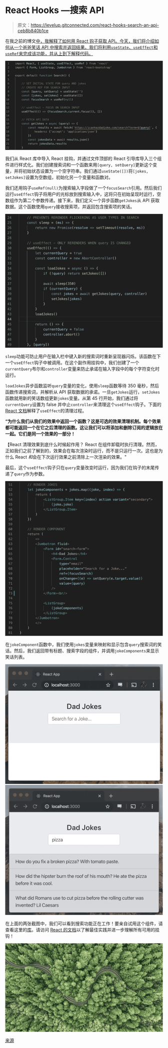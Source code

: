 # React Hooks —搜索 API

> 原文：<https://levelup.gitconnected.com/react-hooks-search-an-api-ceb8b840b1ce>

在我之前的博文[中，我解释了如何用 React 钩子获取 API。今天，我们将介绍如何从一个爸爸笑话 API 中搜索并返回结果。我们将利用`useState`、`useEffect`和`useRef`来完成该功能，并从上到下解释代码。](/fetch-an-api-with-react-hooks-79d509a052a0)

![](img/e5ef6fadd996155ba8ba9e917da9b22f.png)

我们从 React 库中导入 React 挂钩，并通过文件顶部的 React 引导库导入三个组件进行样式化。我们创建搜索词和一个函数来用`[query, setQuery]`更新这个变量，并将初始状态设置为一个空字符串。我们通过`useState([])`将`[jokes, setJokes]`设置为空数组，初始化另一个变量和函数对。

我们还用钩子`useRef(null)`为搜索输入字段做了一个`focusSearch`引用。然后我们运行`useEffect`钩子将用户的光标放到搜索输入中，这将只在初始呈现时运行，空数组作为第二个参数传递。接下来，我们定义一个异步函数`getJokes`从 API 获取数据。这个函数使用`query`接收搜索项，并返回包含搜索项的笑话。

![](img/e39332a67a57416622704e85bcd07698.png)

`sleep`功能可防止用户在输入栏中键入新的搜索词时重新呈现器闪烁。该函数在下一个`useEffect`钩子中被调用。在这个副作用挂钩中，我们创建了一个`currentQuery`布尔和`controller`变量来防止承诺在输入字段中的每个字符变化时运行。

`loadJokes`异步函数监听`query`变量的变化，使用`sleep`函数等待 350 毫秒，然后函数传递搜索词，并解析从 API 获取数据的承诺。一旦`getJokes`运行，`setJokes`函数就用新的笑话数组更新`jokes`变量。从第 45 行开始，我们通过将`currentQuery`设置为 false 并中止`controller`来清理这个`useEffect`钩子。下面的 [React 文档](https://reactjs.org/docs/hooks-effect.html)解释了`useEffect`的清理过程。

**“为什么我们从我们的效果中返回一个函数？这是可选的效果清理机制。每个效果都可能返回一个在它之后清理的函数。这让我们可以将添加和删除订阅的逻辑放在一起。它们是同一个效果的一部分！**

【React 清理效果到底什么时候起作用？ React 在组件卸载时执行清理。然而，正如我们之前了解到的，效果会在每次渲染时运行，而不是只运行一次。这也是为什么 React *和*会在下次运行效果之前清除上一次渲染的效果。"

最后，这个`useEffect`钩子只在`query`变量改变时运行，因为我们在钩子的末尾传递了`query`作为参数。

![](img/eacd426b43f9c0df74475110931d9efa.png)

在`jokeComponent`函数中，我们使用`jokes`变量来映射和显示包含`query`搜索词的笑话。然后，我们返回带有标题、搜索字段的组件，并调用`jokeComponents`来显示笑话列表。

![](img/f03bcf0908a13a4597dd74f9dfdd499b.png)![](img/9796850641a4d1818caccdce70cc2c1d.png)

在上面的两张截图中，我们可以看到搜索功能正在工作！要亲自试用这个组件，请查看这里的[库](https://github.com/PrestonElliott/React-Hooks)。请访问 [React 的文档](https://reactjs.org/docs/hooks-intro.html)以了解最佳实践并进一步理解所有可用的挂钩！

![](img/fbc95fe0bd82dca6dd6fd6625df5a85e.png)

[来源](https://unsplash.com/photos/Clwh1mksdAM)